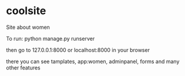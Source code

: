 # coolsite
Site about women

To run: python manage.py runserver

then go to 127.0.0.1:8000 or localhost:8000 in your browser

there you can see tamplates, app:women, adminpanel, forms and many other features
